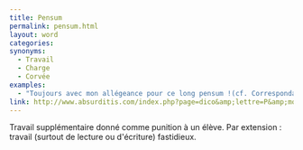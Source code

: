 ```yaml
---
title: Pensum
permalink: pensum.html
layout: word
categories:
synonyms:
  - Travail
  - Charge
  - Corvée
examples:
  - "Toujours avec mon allégeance pour ce long pensum !(cf. Correspondance)"
link: http://www.absurditis.com/index.php?page=dico&amp;lettre=P&amp;mot=Pensum
---
```


Travail supplémentaire donné comme punition à un élève. Par extension : travail (surtout de lecture ou d'écriture) fastidieux.

